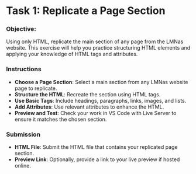 # **Task 1: Replicate a Page Section**

### **Objective:** 
Using only HTML, replicate the main section of any page from the LMNas website. This exercise will help you practice structuring HTML elements and applying your knowledge of HTML tags and attributes.


### **Instructions**
-   **Choose a Page Section**: Select a main section from any LMNas website page to replicate.
-   **Structure the HTML**: Recreate the section using HTML tags.
-   **Use Basic Tags**: Include headings, paragraphs, links, images, and lists.
-   **Add Attributes**: Use relevant attributes to enhance the HTML.
-   **Preview and Test**: Check your work in VS Code with Live Server to ensure it matches the chosen section.


### **Submission**
-   **HTML File**: Submit the HTML file that contains your replicated page section.
-   **Preview Link**: Optionally, provide a link to your live preview if hosted online.
<!--stackedit_data:
eyJoaXN0b3J5IjpbLTEyNDY3MTczMTNdfQ==
-->